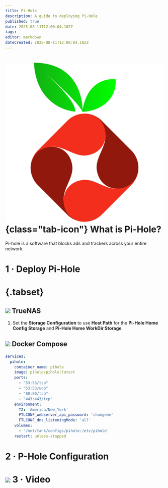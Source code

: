 ```yaml
---
title: Pi-Hole
description: A guide to deploying Pi-Hole
published: true
date: 2025-08-11T12:00:04.102Z
tags: 
editor: markdown
dateCreated: 2025-08-11T12:00:04.102Z
---
```


# ![](/pi-hole.png){class="tab-icon"} What is Pi-Hole?
Pi-hole is a software that blocks ads and trackers across your entire network.

# 1 · Deploy Pi-Hole
# {.tabset}
## <img src="/truenas.png" class="tab-icon"> TrueNAS
1. Set the **Storage Configuration** to use **Host Path** for the **Pi-Hole Home Config Storage** and **Pi-Hole Home WorkDir Storage**

## <img src="/docker.png" class="tab-icon"> Docker Compose
```yaml
services:
  pihole:
    container_name: pihole
    image: pihole/pihole:latest
    ports:
      - "53:53/tcp"
      - "53:53/udp"
      - "80:80/tcp"
      - "443:443/tcp"
    environment:
      TZ: 'America/New_York'
      FTLCONF_webserver_api_password: 'changeme'
      FTLCONF_dns_listeningMode: 'all'
    volumes:
      - '/mnt/tank/configs/pihole:/etc/pihole'
    restart: unless-stopped
```

# 2 · P-Hole Configuration


# <img src="/youtube.png" class="tab-icon"> 3 · Video




